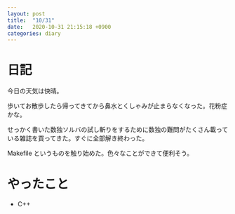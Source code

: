 ```yaml
---
layout: post
title:  "10/31"
date:   2020-10-31 21:15:18 +0900
categories: diary
---
```

# 日記

今日の天気は快晴。

歩いてお散歩したら帰ってきてから鼻水とくしゃみが止まらなくなった。花粉症かな。

せっかく書いた数独ソルバの試し斬りをするために数独の難問がたくさん載っている雑誌を買ってきた。すぐに全部解き終わった。

Makefile というものを触り始めた。色々なことができて便利そう。

# やったこと

- C++